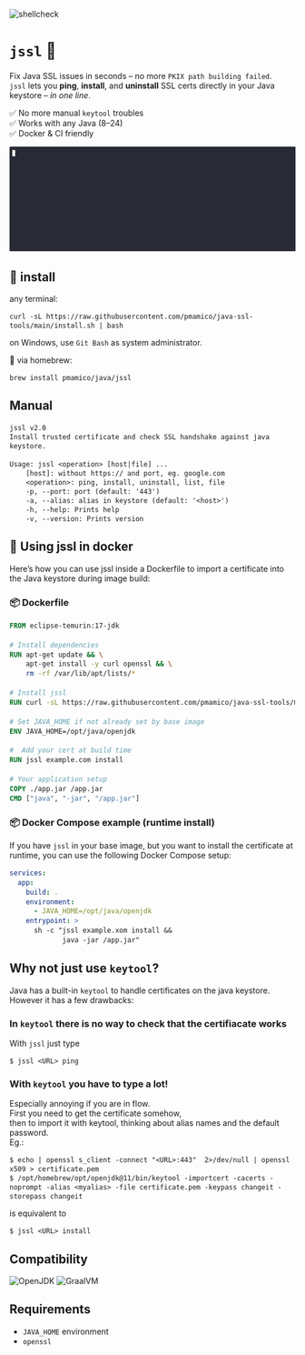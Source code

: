 ![shellcheck](https://github.com/pmamico/java-ssl-tools/actions/workflows/shellcheck.yml/badge.svg)  

# `jssl` 🔐
Fix Java SSL issues in seconds – no more `PKIX path building failed`.  
`jssl` lets you **ping**, **install**, and **uninstall** SSL certs directly in your Java keystore – _in one line_.

✅ No more manual `keytool` troubles   
✅ Works with any Java (8–24)  
✅ Docker & CI friendly

![demo](https://raw.githubusercontent.com/pmamico/java-ssl-tools/main/.doc/jssl.gif)

## 🚀 install
any terminal:
```
curl -sL https://raw.githubusercontent.com/pmamico/java-ssl-tools/main/install.sh | bash
```
on Windows, use `Git Bash` as system administrator.  
  
🍺  via homebrew:
```
brew install pmamico/java/jssl
```


## Manual
```
jssl v2.0
Install trusted certificate and check SSL handshake against java keystore.

Usage: jssl <operation> [host|file] ...
	[host]: without https:// and port, eg. google.com
	<operation>: ping, install, uninstall, list, file
	-p, --port: port (default: '443')
	-a, --alias: alias in keystore (default: '<host>')
	-h, --help: Prints help
	-v, --version: Prints version
```

## 🐳 Using jssl in docker

Here’s how you can use jssl inside a Dockerfile to import a certificate into the Java keystore during image build:

### 📦 Dockerfile
```dockerfile
FROM eclipse-temurin:17-jdk

# Install dependencies
RUN apt-get update && \
    apt-get install -y curl openssl && \
    rm -rf /var/lib/apt/lists/*

# Install jssl
RUN curl -sL https://raw.githubusercontent.com/pmamico/java-ssl-tools/main/install.sh | bash

# Set JAVA_HOME if not already set by base image
ENV JAVA_HOME=/opt/java/openjdk

#  Add your cert at build time
RUN jssl example.com install

# Your application setup
COPY ./app.jar /app.jar
CMD ["java", "-jar", "/app.jar"]
```

### 📦 Docker Compose example (runtime install) 
If you have `jssl` in your base image, but you want to install the certificate at runtime, you can use the following Docker Compose setup:
```yaml
services:
  app:
    build: .
    environment:
      - JAVA_HOME=/opt/java/openjdk
    entrypoint: >
      sh -c "jssl example.xom install &&
             java -jar /app.jar"
```

## Why not just use `keytool`?
Java has a built-in `keytool` to handle certificates on the java keystore.  
However it has a few drawbacks:
### In `keytool` there is no way to check that the certifiacate works 
With `jssl` just type
```
$ jssl <URL> ping
```
### With `keytool` you have to type a lot!
 Especially annoying if you are in flow.  
First you need to get the certificate somehow,   
then to import it with keytool, thinking about alias names and the default password.  
Eg.:
```
$ echo | openssl s_client -connect "<URL>:443"  2>/dev/null | openssl x509 > certificate.pem
$ /opt/homebrew/opt/openjdk@11/bin/keytool -importcert -cacerts -noprompt -alias <myalias> -file certificate.pem -keypass changeit -storepass changeit
```
is equivalent to 
```
$ jssl <URL> install
```

## Compatibility

![OpenJDK](https://github.com/pmamico/jssl/actions/workflows/openjdk.yml/badge.svg)
![GraalVM](https://github.com/pmamico/jssl/actions/workflows/graalvm.yml/badge.svg)

## Requirements

* `JAVA_HOME` environment
* `openssl`

